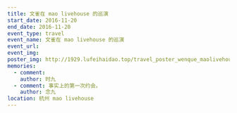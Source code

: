 ```yaml
---
title: 文雀在 mao livehouse 的巡演
start_date: 2016-11-20
end_date: 2016-11-20
event_type: travel
event_name: 文雀在 mao livehouse 的巡演
event_url: 
event_img: 
poster_img: http://1929.lufeihaidao.top/travel_poster_wenque_maolivehouse.jpg
memories:
  - comment: 
    author: 时九
  - comment: 事实上的第一次约会。
    author: 念九
location: 杭州 mao livehouse
---
```

